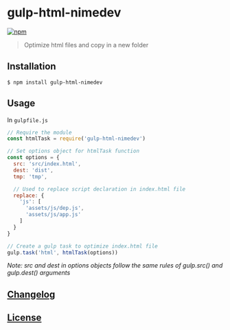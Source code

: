 # gulp-html-nimedev
[![npm][npm-image]][npm-url]

[npm-image]: https://img.shields.io/npm/v/gulp-html-nimedev.svg
[npm-url]: https://npmjs.org/package/gulp-html-nimedev

> Optimize html files and copy in a new folder

## Installation

```console
$ npm install gulp-html-nimedev
```

## Usage

In `gulpfile.js`

```js
// Require the module
const htmlTask = require('gulp-html-nimedev')

// Set options object for htmlTask function
const options = {
  src: 'src/index.html',
  dest: 'dist',
  tmp: 'tmp',

  // Used to replace script declaration in index.html file
  replace: {
    'js': [
      'assets/js/dep.js',
      'assets/js/app.js'
    ]
  }
}

// Create a gulp task to optimize index.html file
gulp.task('html', htmlTask(options))
```

*Note: src and dest in options objects follow the same rules of gulp.src() and gulp.dest() arguments*

## [Changelog](CHANGELOG.md)

## [License](LICENSE.md)